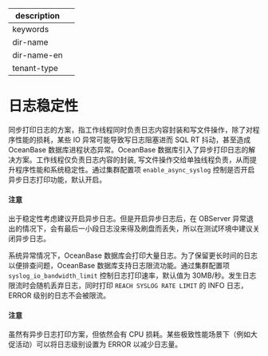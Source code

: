 |description||
|---|---|
|keywords||
|dir-name||
|dir-name-en||
|tenant-type||

# 日志稳定性

同步打印日志的方案，指工作线程同时负责日志内容封装和写文件操作，除了对程序性能的损耗，某些 IO 异常可能导致写日志阻塞进而 SQL RT 抖动，甚至造成 OceanBase 数据库进程状态异常。OceanBase 数据库引入了异步打印日志的解决方案。工作线程仅负责日志内容的封装, 写文件操作交给单独线程负责，从而提升程序性能和系统稳定性。通过集群配置项 `enable_async_syslog` 控制是否开启异步日志打印功能，默认开启。

<main id="notice" type='notice'>
    <h4>注意</h4>
    <p>出于稳定性考虑建议开启异步日志。但是开启异步日志后，在 OBServer 异常退出的情况下，会有最后一小段日志没来得及刷盘而丢失，所以在测试环境中建议关闭异步日志。</p>
</main>

系统异常情况下，OceanBase 数据库会打印大量日志。为了保留更长时间的日志以便排查问题，OceanBase 数据库支持日志限流功能。通过集群配置项 `syslog_io_bandwidth_limit` 控制日志打印速率，默认值为 30MB/秒。发生日志限流时会随机丢弃日志，同时打印 `REACH SYSLOG RATE LIMIT` 的 INFO 日志，ERROR 级别的日志不会被限流。

<main id="notice" type='notice'>
    <h4>注意</h4>
    <p>虽然有异步日志打印方案，但依然会有 CPU 损耗。某些极致性能场景下（例如大促活动）可以将日志级别设置为 ERROR 以减少日志量。</p>
</main>